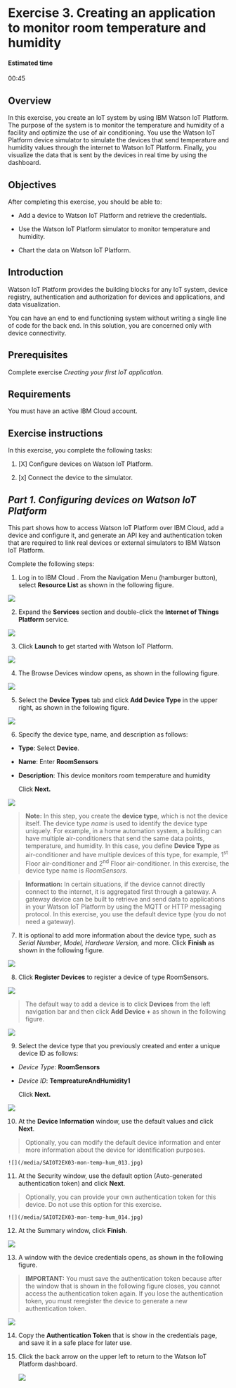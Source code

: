 # Exercise 3. Creating an application to monitor room temperature and humidity

#### Estimated time

00:45

## Overview

In this exercise, you create an IoT system by using IBM Watson IoT
Platform. The purpose of the system is to monitor the temperature and
humidity of a facility and optimize the use of air conditioning. You use
the Watson IoT Platform device simulator to simulate the devices that
send temperature and humidity values through the internet to Watson IoT
Platform. Finally, you visualize the data that is sent by the devices in
real time by using the dashboard.

## Objectives

After completing this exercise, you should be able to:

  - Add a device to Watson IoT Platform and retrieve the credentials.

  - Use the Watson IoT Platform simulator to monitor temperature and
    humidity.

  - Chart the data on Watson IoT Platform.

## Introduction

Watson IoT Platform provides the building blocks for any IoT system,
device registry, authentication and authorization for devices and
applications, and data visualization.

You can have an end to end functioning system without writing a single
line of code for the back end. In this solution, you are concerned only
with device connectivity.

## Prerequisites

Complete exercise *Creating your first IoT application*.

## Requirements

You must have an active IBM Cloud account.

## Exercise instructions

In this exercise, you complete the following tasks:

1. [X] Configure devices on Watson IoT Platform.

2. [x] Connect the device to the simulator.

## _Part 1. Configuring devices on Watson IoT Platform_ 

This part shows how to access Watson IoT Platform over IBM
Cloud, add a device and configure it, and generate an API key and
authentication token that are required to link real devices or external
simulators to IBM Watson IoT Platform.

Complete the following steps:

1. Log in to IBM Cloud . From the Navigation Menu (hamburger button),
    select **Resource List** as shown in the following figure.

![](/media/SAIOT2EX03-mon-temp-hum_001.jpg)

2. Expand the **Services** section and double-click the **Internet of
    Things Platform** service.

![](/media/SAIOT2EX03-mon-temp-hum_002.jpg)

3. Click **Launch** to get started with Watson IoT Platform.

![](/media/SAIOT2EX03-mon-temp-hum_003.jpg)

4. The Browse Devices window opens, as shown in the following
    figure.

![](/media/SAIOT2EX03-mon-temp-hum_004.jpg)

5. Select the **Device Types** tab and click **Add Device Type** in the
    upper right, as shown in the following figure.

![](/media/SAIOT2EX03-mon-temp-hum_005.jpg)

6. Specify the device type, name, and description as follows:

<!-- end list -->

- **Type**: Select **Device**.

- **Name**: Enter **RoomSensors**

- **Description**: This device monitors room temperature and humidity
    
    Click **Next.**

![](media/SAIOT2EX03-mon-temp-hum_006.jpg)

>**Note:** In this step, you create the **device type**, which is not the device itself. The device type *name* is used to identify the device type uniquely. For example, in a home automation system, a building can have multiple air-conditioners that send the same data points,
>temperature, and humidity. In this case, you define **Device Type** as air-conditioner and have multiple devices of this type, for example, 1<sup>st</sup> Floor air-conditioner and 2<sup>nd</sup>
>Floor air-conditioner. In this exercise, the device type name is *RoomSensors*.

>**Information:** In certain situations, if the device cannot directly connect to the internet, it is aggregated first through a gateway. A gateway device can be built to retrieve and send data to applications in
>your Watson IoT Platform by using the MQTT or HTTP messaging protocol. In this exercise, you use the default device type (you do not need a gateway).

7. It is optional to add more information about the device type, such as *Serial Number*, *Model,* *Hardware Version,* and more.
    Click **Finish** as shown in the following figure.

![](/media/SAIOT2EX03-mon-temp-hum_007.jpg)

8. Click **Register Devices** to register a device of type RoomSensors.

![](/media/SAIOT2EX03-mon-temp-hum_008.jpg)

>The default way to add a device is to click **Devices** from the left navigation bar and then click **Add Device \+** as shown in the following figure.

![](/media/SAIOT2EX03-mon-temp-hum_011.png.png)

9. Select the device type that you previously created and enter a
    unique device ID as follows:

  - *Device Type*: **RoomSensors**

  - *Device ID*: **TempreatureAndHumidity1**
    
    Click **Next.**

![](/media/SAIOT2EX03-mon-temp-hum_012.jpg)

10. At the **Device Information** window, use the default values and click **Next**.

>Optionally, you can modify the default device information and enter more information about the device for identification purposes.
    
    ![](/media/SAIOT2EX03-mon-temp-hum_013.jpg)

11. At the Security window, use the default option (Auto-generated authentication token) and click **Next**.

>Optionally, you can provide your own authentication token for this device. Do not use this option for this exercise.
    
    ![](/media/SAIOT2EX03-mon-temp-hum_014.jpg)

<!-- end list -->

12. At the Summary window, click **Finish**.

![](/media/SAIOT2EX03-mon-temp-hum_015.jpg)

13. A window with the device credentials opens, as shown in the
    following figure.

>**IMPORTANT:** You must save the authentication token because after the window that is shown in the following figure closes, you cannot access the authentication token again. 
>If you lose the authentication token, you must reregister the device to generate a new authentication token.

![](/media/SAIOT2EX03-mon-temp-hum_017.jpg)

14. Copy the **Authentication Token** that is show in the credentials page, and save it in a safe place for later use.

15. Click the back arrow on the upper left to return to the Watson IoT
    Platform dashboard.
    
    ![](/media/SAIOT2EX03-mon-temp-hum_018.jpg)


